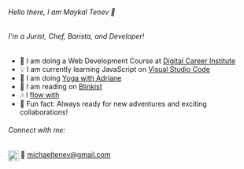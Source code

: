 ###### Hello there, I am Maykal Tenev :call_me_hand:

###### I'm a Jurist, Chef, Barista, and Developer!

- :rocket: I am doing a Web Development Course at [Digital Career Institute][website]
- :bulb: I am currently learning JavaScript on [Visual Studio Code][vs code]
- 🧘 I am doing [Yoga with Adriane][yoga]
- :book: I am reading on [Blinkist][books]
- :notes: I [flow with][spotify]
- 🤩 Fun fact: Always ready for new adventures and exciting collaborations!
  <br>

###### Connect with me:


[<img align="left" alt=" | LinkedIn" width="22px" src="https://cdn.jsdelivr.net/npm/simple-icons@v3/icons/linkedin.svg" />][linkedin]
📯 michaeltenev@gmail.com
<br />

[website]: https://digitalcareerinstitute.org/
[vs code]: https://code.visualstudio.com/
[yoga]: https://www.youtube.com/c/yogawithadriene
[books]: https://www.blinkist.com/en/nc/library/
[spotify]: https://open.spotify.com/playlist/0UYCCtsgDxqqAPseyS4QdL
[linkedin]: https://www.linkedin.com/in/maykal-tenev-a8729586/
[gmail]: https://mailto:michaeltenev@gmail.com
